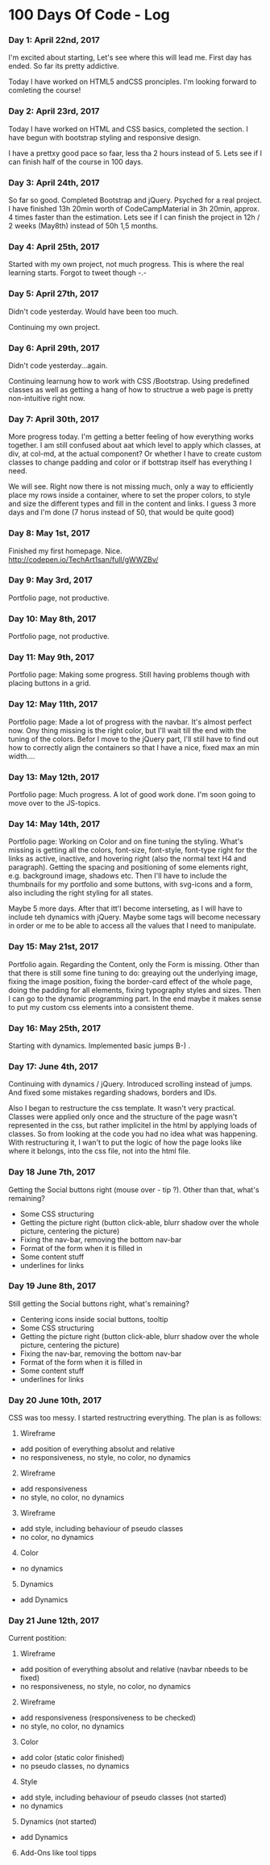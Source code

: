 # 100 Days Of Code - Log

### Day 1: April 22nd, 2017

I'm excited about starting, Let's see where this will lead me.
First day has ended. So far its pretty addictive.

Today I have worked on HTML5 andCSS pronciples. 
I'm looking forward to comleting the course!


### Day 2: April 23rd, 2017

Today I have worked on HTML and CSS basics, completed the section. I have begun with bootstrap styling and responsive design.

I have a prettxy good pace so faar, less tha 2 hours instead of 5. Lets see if I can finish half of the course in 100 days.


### Day 3: April 24th, 2017

So far so good. Completed Bootstrap and jQuery. Psyched for a real project. I have finished 13h 20min worth of CodeCampMaterial in 3h 20min, approx. 4 times faster than the estimation. Lets see if I can finish the project in 12h / 2 weeks (May8th) instead of 50h 1,5 months.

### Day 4: April 25th, 2017

Started with my own project, not much progress. This is where the real learning starts. Forgot to tweet though -.-

### Day 5: April 27th, 2017

Didn't code yesterday. Would have been too much.

Continuing my own project.

### Day 6: April 29th, 2017

Didn't code yesterday...again.

Continuing learnung how to work with CSS /Bootstrap. Using predefined classes as well as getting a hang of how to structrue a web page is pretty non-intuitive right now.

### Day 7: April 30th, 2017

More progress today. I'm getting a better feeling of how everything works together. I am still confused about aat which level to apply which classes, at div, at col-md, at the actual component? Or whether I have to create custom classes to change padding and color or if bottstrap itself has everything I need.

We will see. Right now there is not missing much, only a way to efficiently place my rows inside a container, where to set the proper colors, to style and size the different types and fill in the content and links. I guess 3 more days and I'm done (7 horus instead of 50, that would be quite good)

### Day 8: May 1st, 2017

Finished my first homepage. Nice. http://codepen.io/TechArt1san/full/gWWZBv/


### Day 9: May 3rd, 2017

Portfolio page, not productive.


### Day 10: May 8th, 2017

Portfolio page, not productive.


### Day 11: May 9th, 2017

Portfolio page: Making some progress. Still having problems though with placing buttons in a grid.


### Day 12: May 11th, 2017

Portfolio page: Made a lot of progress with the navbar. It's almost perfect now. Ony thing missing is the right color, but I'll wait till the end with the tuning of the colors. Befor I move to the jQuery part, I'll still have to find out how to correctly align the containers so that I have a nice, fixed max an min width....

### Day 13: May 12th, 2017

Portfolio page: Much progress. A lot of good work done. I'm soon going to move over to the JS-topics.

### Day 14: May 14th, 2017

Portfolio page: Working on Color and on fine tuning the styling. What's missing is getting all the colors, font-size, font-style, font-type right for the links as active, inactive, and hovering right (also the normal text H4 and paragraph). Getting the spacing and positioning of some elements right, e.g. background image, shadows etc. Then I'll have to include the thumbnails for my portfolio and some buttons, with svg-icons and a form, also including the right styling for all states.

Maybe 5 more days. After that itt'l become interseting, as I will have to include teh dynamics with jQuery. Maybe some tags will become necessary in order or me to be able to access all the values that I need to manipulate.


### Day 15: May 21st, 2017

Portfolio again. Regarding the Content, only the Form is missing. Other than that there is still some fine tuning to do: greaying out the underlying image, fixing the image position, fixing the border-card effect of the whole page, doing the padding for all elements, fixing typography styles and sizes. Then I can go to the dynamic programming part. In the end maybe it makes sense to put my custom css elements into a consistent theme.


### Day 16: May 25th, 2017

Starting with dynamics. Implemented basic jumps B-) .


### Day 17: June 4th, 2017

Continuing with dynamics / jQuery. Introduced scrolling instead of jumps. And fixed some  mistakes regarding shadows, borders and IDs.

Also I began to restructure the css template. It wasn't very practical. Classes were applied only once and the structure of the page wasn't represented in the css, but rather implicitel in the html by applying loads of classes. So from looking at the code you had no idea what was happening. With restructuring it, I wan't to put the logic of how the page looks like where it belongs, into the css file, not into the html file.

### Day 18 June 7th, 2017

Getting the Social buttons right (mouse over - tip ?). Other than that, what's remaining? 
 - Some CSS structuring
 - Getting the picture right (button click-able, blurr shadow over the whole picture, centering the picture)
 - Fixing the nav-bar, removing the bottom nav-bar
 - Format of the form when it is filled in
 - Some content stuff
 - underlines for links


### Day 19 June 8th, 2017

Still getting the Social buttons right, what's remaining? 
 - Centering icons inside social buttons, tooltip
 - Some CSS structuring
 - Getting the picture right (button click-able, blurr shadow over the whole picture, centering the picture)
 - Fixing the nav-bar, removing the bottom nav-bar
 - Format of the form when it is filled in
 - Some content stuff
 - underlines for links


### Day 20 June 10th, 2017

CSS was too messy. I started restructring everything. The plan is as follows:
 1. Wireframe
 - add position of everything absolut and relative
 - no responsiveness, no style, no color, no dynamics
 2. Wireframe
 - add responsiveness
 - no style, no color, no dynamics
 3. Wireframe
 - add style, including behaviour of pseudo classes
 - no color, no dynamics
 4. Color
 - no dynamics
 5. Dynamics
 - add Dynamics
 
 
 
### Day 21 June 12th, 2017

Current postition:
 1. Wireframe
 - add position of everything absolut and relative (navbar nbeeds to be fixed)
 - no responsiveness, no style, no color, no dynamics
 2. Wireframe
 - add responsiveness (responsiveness to be checked)
 - no style, no color, no dynamics
 3. Color
 - add color (static color finished)
 - no pseudo classes, no dynamics
 4. Style
 - add style, including behaviour of pseudo classes (not started)
 - no dynamics
 5. Dynamics (not started)
 - add Dynamics
 6. Add-Ons like tool tipps
